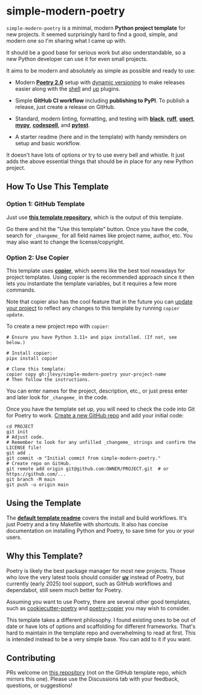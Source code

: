 # simple-modern-poetry

`simple-modern-poetry` is a minimal, modern **Python project template** for new
projects. It seemed surprisingly hard to find a good, simple, and modern one so I'm
sharing what I came up with.

It should be a good base for serious work but also understandable, so a new Python
developer can use it for even small projects.

It aims to be modern and absolutely as simple as possible and ready to use:

- Modern [**Poetry 2.0**](https://github.com/python-poetry/poetry) setup with
  [dynamic versioning](https://github.com/mtkennerly/poetry-dynamic-versioning) to make
  releases easier along with the
  [shell](https://github.com/python-poetry/poetry-plugin-shell) and
  [up](https://github.com/MousaZeidBaker/poetry-plugin-up) plugins.

- Simple **GitHub CI workflow** including **publishing to PyPI**. To publish a release,
  just create a release on GitHub.

- Standard, modern linting, formatting, and testing with
  [**black**](https://github.com/psf/black),
  [**ruff**](https://github.com/charliermarsh/ruff),
  [**usort**](https://github.com/facebook/usort),
  [**mypy**](https://github.com/python/mypy),
  [**codespell**](https://github.com/codespell-project/codespell), and
  [**pytest**](https://github.com/pytest-dev/pytest).

- A starter readme (here and in the template) with handy reminders on setup and basic
  workflow.

It doesn't have lots of options or try to use every bell and whistle.
It just adds the above essential things that should be in place for any new Python
project.

## How To Use This Template

### Option 1: GitHub Template

Just use
[**this template repository**](https://github.com/jlevy/simple-modern-poetry-template),
which is the output of this template.

Go there and hit the "Use this template" button.
Once you have the code, search for `_changeme_` for all field names like project name,
author, etc. You may also want to change the license/copyright.

### Option 2: Use Copier

This template uses [**copier**](https://github.com/copier-org/copier), which seems like
the best tool nowadays for project templates.
Using copier is the recommended approach since it then lets you instantiate the template
variables, but it requires a few more commands.

Note that copier also has the cool feature that in the future you can
[update your project](https://copier.readthedocs.io/en/latest/updating/) to reflect any
changes to this template by running `copier update`.

To create a new project repo with `copier`:

```shell
# Ensure you have Python 3.11+ and pipx installed. (If not, see below.)

# Install copier:
pipx install copier

# Clone this template:
copier copy gh:jlevy/simple-modern-poetry your-project-name
# Then follow the instructions.
```

You can enter names for the project, description, etc., or just press enter and later
look for `_changeme_` in the code.

Once you have the template set up, you will need to check the code into Git for Poetry
to work. [Create a new GitHub
repo](https://docs.github.com/en/repositories/creating-and-managing-repositories/creating-a-new-repository)
and add your initial code:

```shell
cd PROJECT
git init
# Adjust code. 
# Remember to look for any unfilled _changeme_ strings and confirm the LICENSE file!
git add .
git commit -m "Initial commit from simple-modern-poetry."
# Create repo on GitHub.
git remote add origin git@github.com:OWNER/PROJECT.git  # or https://github.com/...
git branch -M main
git push -u origin main
```

## Using the Template

The
[**default template readme**](https://github.com/jlevy/simple-modern-poetry-template)
covers the install and build workflows.
It's just Poetry and a tiny Makefile with shortcuts.
It also has concise documentation on installing Python and Poetry, to save time for you
or your users.

## Why this Template?

Poetry is likely the best package manager for most new projects.
Those who love the very latest tools should consider
[**uv**](https://github.com/astral-sh/uv) instead of Poetry, but currently (early 2025)
tool support, such as GitHub workflows and dependabot, still seem much better for
Poetry.

Assuming you want to use Poetry, there are several other good templates, such as
[cookiecutter-poetry](https://github.com/fpgmaas/cookiecutter-poetry) and
[poetry-copier](https://github.com/lukin0110/poetry-copier) you may wish to consider.

This template takes a different philosophy.
I found existing ones to be out of date or have lots of options and scaffolding for
different frameworks.
That's hard to maintain in the template repo and overwhelming to read at first.
This is intended instead to be a very simple base.
You can add to it if you want.

## Contributing

PRs welcome on [this repository](https://github.com/jlevy/simple-modern-poetry) (not on
the GitHub template repo, which mirrors this one).
Please use the Discussions tab with your feedback, questions, or suggestions!

